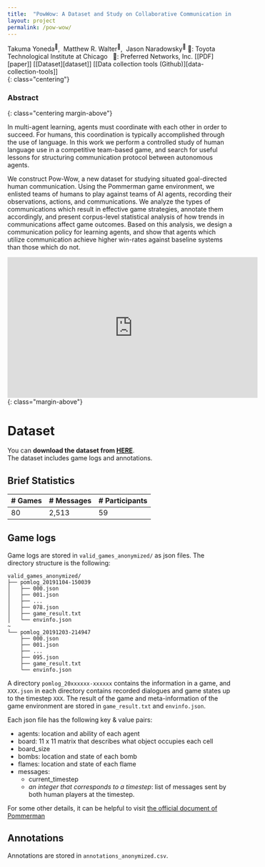```yaml
---
title:  "PowWow: A Dataset and Study on Collaborative Communication in Pommerman"
layout: project
permalink: /pow-wow/
---
```

<div markdown="block">
Takuma Yoneda<sup>🤖</sup>, &nbsp;Matthew R. Walter<sup>🤖</sup>, &nbsp;Jason Naradowsky<sup>🦄</sup>  
🤖: Toyota Technological Institute at Chicago &nbsp;&nbsp;🦄: Preferred Networks, Inc.  
[[PDF][paper]]  [[Dataset][dataset]]  [[Data collection tools (Github)][data-collection-tools]]
</div>
{: class="centering"}

<!-- ### Abstract -->
<!-- <h3 class="centering margin-above">Abstract</h3> -->
### Abstract
{: class="centering margin-above"}
<div markdown="block">
In multi-agent learning, agents must coordinate with each other in order to succeed.
For humans, this coordination is typically accomplished through the use of language.
In this work we perform a controlled study of human language use in a competitive team-based game, and search for useful lessons for structuring communication protocol between autonomous agents.

We construct Pow-Wow, a new dataset for studying situated goal-directed human communication.
Using the Pommerman game environment, we enlisted teams of humans to play against teams of AI agents, recording their observations, actions, and communications. We analyze the types of communications which result in effective game strategies, annotate them accordingly, and present corpus-level statistical analysis of how trends in communications affect game outcomes.
Based on this analysis, we design a communication policy for learning agents, and show that agents which utilize communication achieve higher win-rates against baseline systems than those which do not.
</div>

<div style="text-align: center;"><iframe width="560" height="315" src="https://www.youtube.com/embed/vdKLVUvyMN0?start=4" frameborder="0" allow="accelerometer; autoplay; encrypted-media; gyroscope; picture-in-picture" allowfullscreen></iframe></div>
{: class="margin-above"}


# Dataset
You can **download the dataset from [HERE][dataset]**.  
The dataset includes game logs and annotations.

<!-- The data is hosted on Google Drive. If you want to download it with `wget`, please use the following command:   -->
<!-- `wget --no-check-certificate 'https://docs.google.com/uc?export=download&id=1x-GHvVTaZ_X2BFlNM1duxA7ZS_iUQAga' -O pow-wow.tar.gz` -->
<!-- Note that it takes ~1 minute to get a response from Google Drive (presumably because it runs virus scan before response). -->
<!-- [the collected game logs](http://example.com) and [annotations of dialogue](http:/example.com). -->


## Brief Statistics

| # Games | # Messages | # Participants |
|---------|------------|----------------|
| 80      | 2,513      | 59             |

## Game logs
Game logs are stored in `valid_games_anonymized/` as json files. The directory structure is the following:
```
valid_games_anonymized/
├── pomlog_20191104-150039
│   ├── 000.json
│   ├── 001.json
│   ├── ...
│   ├── 078.json
│   ├── game_result.txt
│   └── envinfo.json
~
└── pomlog_20191203-214947
    ├── 000.json
    ├── 001.json
    ├── ...
    ├── 095.json
    ├── game_result.txt
    └── envinfo.json
```
A directory `pomlog_20xxxxxx-xxxxxx` contains the information in a game, and `XXX.json` in each directory contains recorded dialogues and game states up to the timestep `XXX`. The result of the game and meta-information of the game environment are stored in `game_result.txt` and `envinfo.json`.

Each json file has the following key & value pairs:
* agents: location and ability of each agent
* board: 11 x 11 matrix that describes what object occupies each cell
* board_size
* bombs: location and state of each bomb
* flames: location and state of each flame
* messages:
	* current_timestep
	* *an integer that corresponds to a timestep*: list of messages sent by both human players at the timestep.
	
For some other details, it can be helpful to visit [the official document of Pommerman](https://docs.pommerman.com/environment/)

## Annotations
Annotations are stored in `annotations_anonymized.csv`.


[data-collection-tools]: https://github.com/takuma-ynd/pow-wow-data-collection
[dataset]: https://github.com/takuma-ynd/pow-wow-data-collection/raw/master/dataset/pow-wow.tar.gz
[paper]: https://larel-ws.github.io/assets/pdfs/pow_wow_a_dataset_and_study_on_collaborative_communication_in_pommerman.pdf
